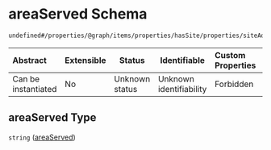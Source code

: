 # areaServed Schema

```txt
undefined#/properties/@graph/items/properties/hasSite/properties/siteAddress/properties/areaServed
```




| Abstract            | Extensible | Status         | Identifiable            | Custom Properties | Additional Properties | Access Restrictions | Defined In                                                                      |
| :------------------ | ---------- | -------------- | ----------------------- | :---------------- | --------------------- | ------------------- | ------------------------------------------------------------------------------- |
| Can be instantiated | No         | Unknown status | Unknown identifiability | Forbidden         | Allowed               | none                | [ndl-isil.schema.json\*](../../out/ndl-isil.schema.json "open original schema") |

## areaServed Type

`string` ([areaServed](ndl-isil-properties-json-ld-graph-organization-properties-hassite-properties-siteaddress-properties-areaserved.md))
